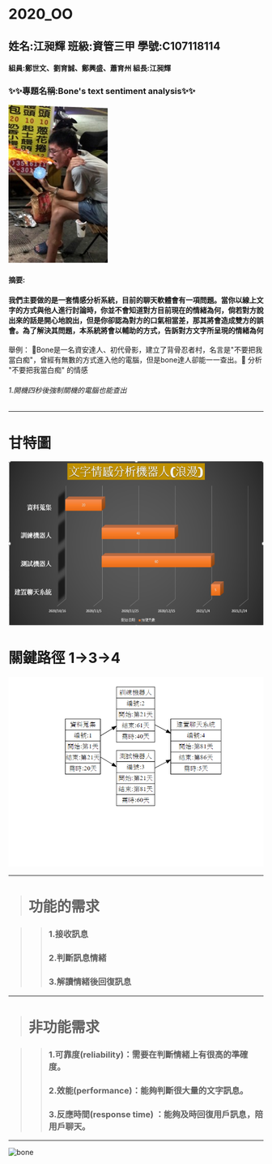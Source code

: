 # 2020_OO
## 姓名:江昶輝 班級:資管三甲 學號:C107118114
#### 組員:鄭世文、劉育誠、鄭興盛、蕭育州  組長:江昶輝
### :sparkles::sparkles:專題名稱:Bone's text sentiment analysis:sparkles::sparkles:
![bone](bone.jpg "骨影")
#### 摘要:
#### 我們主要做的是一套情感分析系統，目前的聊天軟體會有一項問題。當你以線上文字的方式與他人進行討論時，你並不會知道對方目前現在的情緒為何，倘若對方說出來的話是開心地說出，但是你卻認為對方的口氣相當差，那其將會造成雙方的誤會。為了解決其問題，本系統將會以輔助的方式，告訴對方文字所呈現的情緒為何
舉例： :punch:Bone是一名資安達人、初代骨影，建立了背骨忍者村，名言是"不要把我當白痴"，曾經有無數的方式進入他的電腦，但是bone達人卻能一一查出。:punch:
分析 "不要把我當白痴" 的情感 
######      1.開機四秒後強制關機的電腦也能查出

___

# 甘特圖
![bone](甘特圖.png "甘特圖")
# 關鍵路徑 1->3->4
![bone](關鍵路徑.png "關鍵路徑")

___
># 功能的需求
 
>>###  1.接收訊息
>>###  2.判斷訊息情緒
>>###  3.解讀情緒後回復訊息



___

># 非功能需求

>>### 1.可靠度(reliability)：需要在判斷情緒上有很高的準確度。
>>### 2.效能(performance)：能夠判斷很大量的文字訊息。
>>### 3.反應時間(response time) ：能夠及時回復用戶訊息，陪用戶聊天。


___

![bone](fdd.png "fdd")



